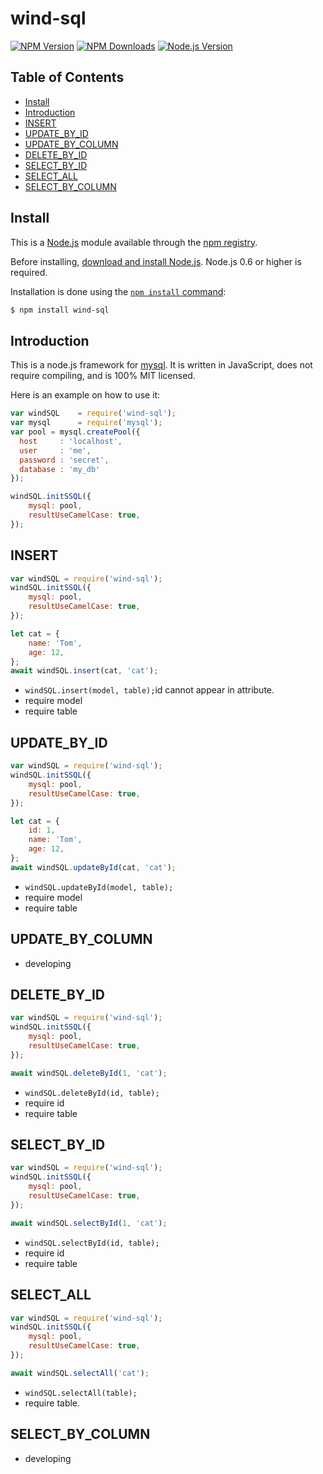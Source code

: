 # wind-sql

[![NPM Version][npm-version-image]][npm-url]
[![NPM Downloads][npm-downloads-image]][npm-url]
[![Node.js Version][node-image]][node-url]

## Table of Contents

- [Install](#install)
- [Introduction](#Introduction)
- [INSERT](#INSERT)
- [UPDATE_BY_ID](#UPDATE_BY_ID)
- [UPDATE_BY_COLUMN](#UPDATE_BY_COLUMN)
- [DELETE_BY_ID](#DELETE_BY_ID)
- [SELECT_BY_ID](#SELECT_BY_ID)
- [SELECT_ALL](#SELECT_ALL)
- [SELECT_BY_COLUMN](#SELECT_BY_COLUMN)

## Install

This is a [Node.js](https://nodejs.org/en/) module available through the
[npm registry](https://www.npmjs.com/).

Before installing, [download and install Node.js](https://nodejs.org/en/download/).
Node.js 0.6 or higher is required.

Installation is done using the
[`npm install` command](https://docs.npmjs.com/getting-started/installing-npm-packages-locally):

```sh
$ npm install wind-sql
```

## Introduction

This is a node.js framework for [mysql](https://github.com/mysqljs/mysql). It is written in JavaScript, does not
require compiling, and is 100% MIT licensed.

Here is an example on how to use it:

```js
var windSQL    = require('wind-sql');
var mysql      = require('mysql');
var pool = mysql.createPool({
  host     : 'localhost',
  user     : 'me',
  password : 'secret',
  database : 'my_db'
});

windSQL.initSSQL({
    mysql: pool,
    resultUseCamelCase: true,
});

```

## INSERT

```js
var windSQL = require('wind-sql');
windSQL.initSSQL({
    mysql: pool,
    resultUseCamelCase: true,
});

let cat = {
    name: 'Tom',
    age: 12,
};
await windSQL.insert(cat, 'cat');

```
*  `windSQL.insert(model, table);`id cannot appear in attribute.
*   require model
*   require table

## UPDATE_BY_ID

```js
var windSQL = require('wind-sql');
windSQL.initSSQL({
    mysql: pool,
    resultUseCamelCase: true,
});

let cat = {
    id: 1,
    name: 'Tom',
    age: 12,
};
await windSQL.updateById(cat, 'cat');

```
*  `windSQL.updateById(model, table);`
*   require model
*   require table

## UPDATE_BY_COLUMN

*  developing

## DELETE_BY_ID

```js
var windSQL = require('wind-sql');
windSQL.initSSQL({
    mysql: pool,
    resultUseCamelCase: true,
});

await windSQL.deleteById(1, 'cat');

```
*  `windSQL.deleteById(id, table);`
*   require id
*   require table

## SELECT_BY_ID

```js
var windSQL = require('wind-sql');
windSQL.initSSQL({
    mysql: pool,
    resultUseCamelCase: true,
});

await windSQL.selectById(1, 'cat');

```
*  `windSQL.selectById(id, table);`
*   require id
*   require table

## SELECT_ALL

```js
var windSQL = require('wind-sql');
windSQL.initSSQL({
    mysql: pool,
    resultUseCamelCase: true,
});

await windSQL.selectAll('cat');

```
*  `windSQL.selectAll(table);`
*   require table.

## SELECT_BY_COLUMN

*  developing

[node-image]: https://badgen.net/npm/node/wind-sql
[node-url]: https://nodejs.org/en/download
[npm-downloads-image]: https://badgen.net/npm/dm/wind-sql
[npm-url]: https://npmjs.org/package/wind-sql
[npm-version-image]: https://badgen.net/npm/v/wind-sql